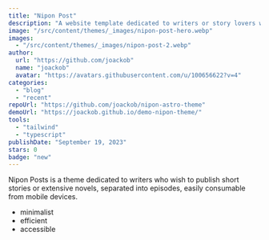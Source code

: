 ```yaml
---
title: "Nipon Post"
description: "A website template dedicated to writers or story lovers who want to start writing their own. Cozy, inspiring and functional."
image: "/src/content/themes/_images/nipon-post-hero.webp"
images:
  - "/src/content/themes/_images/nipon-post-2.webp"
author:
  url: "https://github.com/joackob"
  name: "joackob"
  avatar: "https://avatars.githubusercontent.com/u/100656622?v=4"
categories:
  - "blog"
  - "recent"
repoUrl: "https://github.com/joackob/nipon-astro-theme"
demoUrl: "https://joackob.github.io/demo-nipon-theme/"
tools:
  - "tailwind"
  - "typescript"
publishDate: "September 19, 2023"
stars: 0
badge: "new"
---
```


<p>
  Nipon Posts is a theme dedicated to writers who wish to publish short stories or extensive novels,
  separated into episodes, easily consumable from mobile devices.
</p>
<ul>
  <li>minimalist</li>
  <li>efficient</li>
  <li>accessible</li>
</ul>
